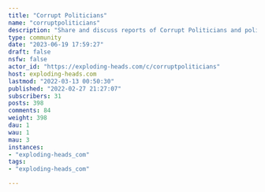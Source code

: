 ```yaml
---
title: "Corrupt Politicians" 
name: "corruptpoliticians"
description: "Share and discuss reports of Corrupt Politicians and political practices."
type: community
date: "2023-06-19 17:59:27"
draft: false
nsfw: false
actor_id: "https://exploding-heads.com/c/corruptpoliticians"
host: exploding-heads.com
lastmod: "2022-03-13 00:50:30"
published: "2022-02-27 21:27:07"
subscribers: 31
posts: 398
comments: 84
weight: 398
dau: 1
wau: 1
mau: 3
instances:
- "exploding-heads_com"
tags: 
- "exploding-heads_com"

---
```

